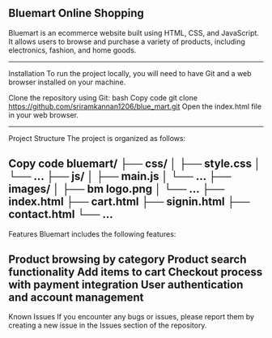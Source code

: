 Bluemart Online Shopping
----------------------------------------------------------------------------------------------------------------------------------------------------
Bluemart is an ecommerce website built using HTML, CSS, and JavaScript. It allows users to browse and purchase a variety of products, including electronics, fashion, and home goods.

----------------------------------------------------------------------------------------------------------------------------------------------------

Installation
To run the project locally, you will need to have Git and a web browser installed on your machine.

Clone the repository using Git:
bash
Copy code
git clone https://github.com/sriramkannan1206/blue_mart.git
Open the index.html file in your web browser.

----------------------------------------------------------------------------------------------------------------------------------------------------
Project Structure
The project is organized as follows:

Copy code
bluemart/
├── css/
│   ├── style.css
│   └── ...
├── js/
│   ├── main.js
│   └── ...
├── images/
│   ├── bm logo.png
│   └── ...
├── index.html
├── cart.html
├── signin.html
├── contact.html
└── ...
----------------------------------------------------------------------------------------------------------------------------------------------------
Features
Bluemart includes the following features:

Product browsing by category
Product search functionality
Add items to cart
Checkout process with payment integration
User authentication and account management
----------------------------------------------------------------------------------------------------------------------------------------------------
Known Issues
If you encounter any bugs or issues, please report them by creating a new issue in the Issues section of the repository.
